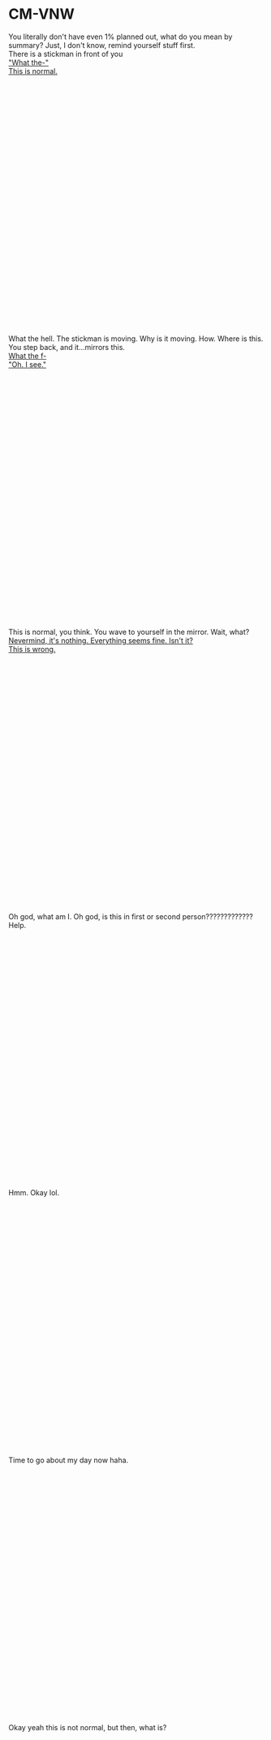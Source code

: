 <!--
<!DOCTYPE html>
-->
# CM-VNW


<html>
    <head>
	 <div id="c1summary">
	   <p1>You literally don't have even 1% planned out, what do you mean by summary? Just, I don't know, remind yourself stuff first.</p1>
	 </div>
	 </head>
	 <body>
	 <div id="c1p1">
	 <p2>There is a stickman in front of you</p2>
  <br>
	 <a href="#surprise">"What the-"</a>
  <br>
	 <a href="#normal">This is normal.</a>
	 </div>
  <br><br><br><br><br><br><br><br><br><br><br><br><br><br><br><br><br><br><br><br><br><br><br><br><br><br><br><br><br><br>
	 <div id="surprise">
	 <p2>What the hell. The stickman is moving. Why is it moving. How. Where is this. You step back, and it...mirrors this.</p2>
	 <br>
	 <a href="#shock2">What the f-</a>
	 <br>
	 <a href="#calm">"Oh. I see."</a>
	 </div>
  <br><br><br><br><br><br><br><br><br><br><br><br><br><br><br><br><br><br><br><br><br><br><br><br><br><br><br><br><br><br>
	 <div id="normal">
	 <p2>This is normal, you think. You wave to yourself in the mirror. Wait, what?</p2>
	 <br>
	 <a href="#ignore">Nevermind, it's nothing. Everything seems fine. Isn't it?</a>
	 <br>
	 <a href="#acknowledge">This is wrong.</a>
	 </div>
	 <br><br><br><br><br><br><br><br><br><br><br><br><br><br><br><br><br><br><br><br><br><br><br><br><br><br><br><br><br><br>
	 <div id="shock2">
	 <p3>Oh god, what am I. Oh god, is this in first or second person????????????? Help.</p3>
	 <br>
	 <!--
	 <a href="#"></a>
	 <br>
	 <a href="#"></a>
	 -->
	 </div>
	 <br><br><br><br><br><br><br><br><br><br><br><br><br><br><br><br><br><br><br><br><br><br><br><br><br><br><br><br><br><br>
	 <div id="calm">
	 <p3>Hmm. Okay lol.</p3>
	 <br>
	 <!--
	 <a href="#"></a>
	 <br>
	 <a href="#"></a>
	 -->
	 </div>
	 <br><br><br><br><br><br><br><br><br><br><br><br><br><br><br><br><br><br><br><br><br><br><br><br><br><br><br><br><br><br>
	 <div id="ignore">
	 <p3>Time to go about my day now haha.</p3>
	 <br>
	 <!--
	 <a href="#"></a>
	 <br>
	 <a href="#"></a>
	 -->
	 </div>
	 <br><br><br><br><br><br><br><br><br><br><br><br><br><br><br><br><br><br><br><br><br><br><br><br><br><br><br><br><br><br>
	 <div id="acknowledge">
	 <p3>Okay yeah this is not normal, but then, what is?</p3>
	 <br>
	 <!--
	 <a href="#"></a>
	 <br>
	 <a href="#"></a>
	 -->
	 </div>
	 </body>
</html>
